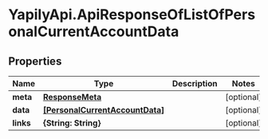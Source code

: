 # YapilyApi.ApiResponseOfListOfPersonalCurrentAccountData

## Properties

Name | Type | Description | Notes
------------ | ------------- | ------------- | -------------
**meta** | [**ResponseMeta**](ResponseMeta.md) |  | [optional] 
**data** | [**[PersonalCurrentAccountData]**](PersonalCurrentAccountData.md) |  | [optional] 
**links** | **{String: String}** |  | [optional] 


